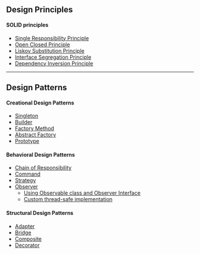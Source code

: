 ## Design Principles

#### SOLID principles
* [Single Responsibility Principle](./src/com/codecafe/designprinciples/srp/SRP.md "Single Responsibility Principle")<br>
* [Open Closed Principle](./src/com/codecafe/designprinciples/ocp "Open Closed Principle")<br>
* [Liskov Substitution Principle](./src/com/codecafe/designprinciples/lsp "Liskov Substitution Principle")<br>
* [Interface Segregation Principle](./src/com/codecafe/designprinciples/isp "Interface Segregation Principle")<br>
* [Dependency Inversion Principle](./src/com/codecafe/designprinciples/dip "Dependency Inversion Principle")<br>

---

## Design Patterns

#### Creational Design Patterns
* [Singleton](./src/com/codecafe/designpatterns/creational/singleton "Singleton Pattern")<br>
* [Builder](./src/com/codecafe/designpatterns/creational/builder "Builder Pattern")<br>
* [Factory Method](./src/com/codecafe/designpatterns/creational/factorymethod "Factory Method Pattern")<br>
* [Abstract Factory](./src/com/codecafe/designpatterns/creational/abstractfactory "Abstract Factory Pattern")<br>
* [Prototype](./src/com/codecafe/designpatterns/creational/prototype "Prototype Pattern")

#### Behavioral Design Patterns
* [Chain of Responsibility](./src/com/codecafe/designpatterns/behavioral/chainofresponsibility "Chain of Responsibility Pattern")<br>
* [Command](./src/com/codecafe/designpatterns/behavioral/command "Command Pattern")<br>
* [Strategy](./src/com/codecafe/designpatterns/behavioral/strategy "Strategy Pattern")<br>
* [Observer](./src/com/codecafe/designpatterns/behavioral/observer "Observer Pattern")<br>
    - [Using Observable class and Observer Interface](./src/com/codecafe/designpatterns/behavioral/observer/example1 "Using Observable class and Observer Interface")<br>
    - [Custom thread-safe implementation](./src/com/codecafe/designpatterns/behavioral/observer/example2 "Custom Implmentation of Observer Pattern")<br>


#### Structural Design Patterns
* [Adapter](./src/com/codecafe/designpatterns/structural/adapter "Adapter Pattern")<br>
* [Bridge](./src/com/codecafe/designpatterns/structural/bridge "Bridge Pattern")<br>
* [Composite](./src/com/codecafe/designpatterns/structural/composite "Composite Pattern")<br>
* [Decorator](./src/com/codecafe/designpatterns/structural/decorator "Decorator Pattern")<br>
